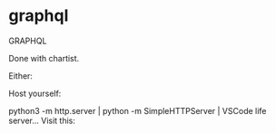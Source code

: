 # graphql

GRAPHQL

Done with chartist.

Either:

Host yourself:

python3 -m http.server | python -m SimpleHTTPServer | VSCode life server...
Visit this:
